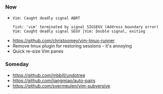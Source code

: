 ### Now

* `Vim: Caught deadly signal ABRT`
  ```
  fish: 'vim' terminated by signal SIGSEGV (Address boundary error)
  Vim: Caught deadly signal SEGV │Vim: Double signal, exiting
  ```
* https://github.com/christoomey/vim-tmux-runner
* Remove tmux plugin for restoring sessions - it's annoying
* Quick re-size Vim panes

### Someday

* https://github.com/mbbill/undotree
* https://github.com/jiangmiao/auto-pairs
* https://github.com/svermeulen/vim-subversive

